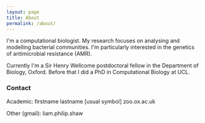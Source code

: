 ```yaml
---
layout: page
title: About
permalink: /about/
---
```


I'm a computational biologist. My research focuses on analysing and modelling bacterial communities. I'm particularly interested in the genetics of antimicrobial resistance (AMR).

Currently I'm a Sir Henry Wellcome postdoctoral fellow in the Department of Biology, Oxford. Before that I did a PhD in Computational Biology at UCL.

### Contact

Academic: firstname lastname [usual symbol] zoo.ox.ac.uk

Other (gmail): liam.philip.shaw
